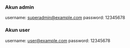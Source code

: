 ### Akun admin
username: superadmin@example.com
password: 12345678

### Akun user
username: user@example.com
password: 12345678

